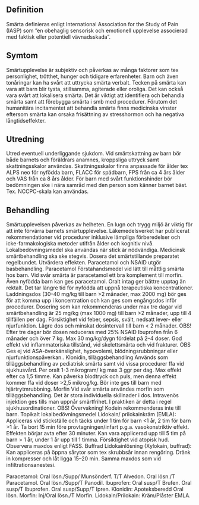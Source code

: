 ## Definition

Smärta definieras enligt International Association for the Study of Pain (IASP) som ”en obehaglig sensorisk och emotionell upplevelse associerad med faktisk eller potentiell vävnadsskada”.

## Symtom

Smärtupplevelse är subjektiv och påverkas av många faktorer som tex personlighet, trötthet, hunger och tidigare erfarenheter. Barn och även tonåringar kan ha svårt att uttrycka smärta verbalt. Tecken på smärta kan vara att barn blir tysta, stillsamma, agiterade eller oroliga. Det kan också vara svårt att lokalisera smärta. Det är viktigt att identifiera och behandla smärta samt att förebygga smärta i smb med procedurer. Förutom det humanitära incitamentet att behandla smärta finns medicinska vinster eftersom smärta kan orsaka frisättning av stresshormon och ha negativa långtidseffekter.

## Utredning

Utred eventuell underliggande sjukdom. Vid smärtskattning av barn bör både barnets och föräldrars anamnes, kroppsliga uttryck samt skattningsskalor användas. Skattningsskalor finns anpassade för ålder tex ALPS neo för nyfödda barn, FLACC för spädbarn, FPS från ca 4 års ålder och VAS från ca 8 års ålder. För barn med svårt funktionshinder bör bedömningen ske i nära samråd med den person som känner barnet bäst. Tex. NCCPC-skala kan användas.

## Behandling

Smärtupplevelsen påverkas av helheten. En lugn och trygg miljö är viktig för att inte förvärra barnets smärtupplevelse. Läkemedelsverket har publicerat rekommendationer vid procedurer inklusive lämpliga förberedelser och icke-farmakologiska metoder utifrån ålder och kognitiv nivå. Lokalbedövningsmedel ska användas när stick är nödvändiga. Medicinsk smärtbehandling ska ske stegvis. Dosera det smärtstillande preparatet regelbundet. Utvärdera effekten. Paracetamol och NSAID utgör basbehandling.
Paracetamol
Förstahandsmedel vid lätt till måttlig smärta hos barn. Vid svår smärta är paracetamol ett bra komplement till morfin. Även nyfödda barn kan ges paracetamol. Oralt intag ger bättre upptag än rektalt. Det tar längre tid för nyfödda att uppnå terapeutiska koncentrationer.
Laddningsdos (30–40 mg/kg till barn >2 månader, max 2000 mg) bör ges för att komma upp i koncentration och kan ges som engångsdos inför procedurer.
Dosering som kan rekommenderas under max tre dagar vid smärtbehandling är 25 mg/kg (max 1000 mg) till barn >2 månader, upp till 4 tillfällen per dag. Försiktighet vid feber, sepsis, svält, nedsatt lever- eller njurfunktion. Lägre dos och minskat dosintervall till barn < 2 månader. OBS! Efter tre dagar bör dosen reduceras med 25%
NSAID
Ibuprofen från 6 månader och över 7 kg. Max 30 mg/kg/dygn fördelat på 2–4 doser. God effekt vid inflammatoriska tillstånd, vid skelettsmärta och vid frakturer. OBS Ges ej vid ASA-överkänslighet, hypovolemi, blödningsrubbningar eller njurfunktionspåverkan..
Klonidin, tilläggsbehandling
Används som tilläggsbehandling av pediatrisk smärta samt vid vissa procedurer ffa vid sjukhusvård. Per oralt 1-3 mikrogram/ kg max 3 ggr per dag. Max effekt efter ca 1,5 timme. Kan påverka blodtryck och puls, men denna effekt kommer ffa vid doser >2,5 mikrog/kg. Bör inte ges till barn med hjärtrytmrubbning.
Morfin
Vid svår smärta användes morfin som tilläggsbehandling. Det är stora individuella skillnader i dos. Intravenös injektion ges tills man uppnår smärtfrihet. I praktiken är detta i regel sjukhusordinationer. OBS! Övervakning!
Kodein rekommenderas inte till barn.
Topikalt lokalbedövningsmedel
Lidokain/ prilokainkräm (EMLA): Appliceras vid stickställe och täcks under 1 tim för barn <1 år, 2 tim för barn >1 år. Ta bort 15 min före provtagningen/infart p.g.a. vasokonstriktiv effekt. Effekten börjar avta efter 30 minuter. Kan vara applicerad upp till 5 tim på barn > 1 år, under 1 år upp till 1 timma. Försiktighet vid atopisk hud. Observera maxdos enligt FASS.
Buffrad Lidokainlösning (Xylokain, buffrad): Kan appliceras på öppna sårytor som tex skrubbsår innan rengöring. Dränk in kompresser och låt ligga 15–20 min. Samma maxdos som vid infiltrationsanestesi.


Paracetamol: Oral lösn./Supp/ Munsönderf. T/T Alvedon. Oral lösn./T Paracetamol. Oral lösn./Supp/T Panodil.
Ibuprofen: Oral susp/T Brufen. Oral susp/T Ibuprofen. Oral susp/Supp/T Ipren.
Klonidin: Apoteksberedd Oral lösn.
Morfin: Inj/Oral lösn./T Morfin.
Lidokain/Prilokain: Kräm/Plåster EMLA.

